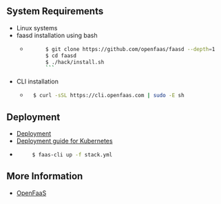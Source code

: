 ## System Requirements
- Linux systems
- faasd installation using bash
    - ```sh
            $ git clone https://github.com/openfaas/faasd --depth=1
            $ cd faasd
            $ ./hack/install.sh
            ```
- CLI installation
    - ```sh 
        $ curl -sSL https://cli.openfaas.com | sudo -E sh 
        ```
## Deployment
- [Deployment](https://docs.openfaas.com/deployment/)
- [Deployment guide for Kubernetes](https://docs.openfaas.com/deployment/kubernetes/)
-  ```sh 
        $ faas-cli up -f stack.yml 
   ```

  
## More Information
- [OpenFaaS](https://docs.openfaas.com/cli/install/)  
   

